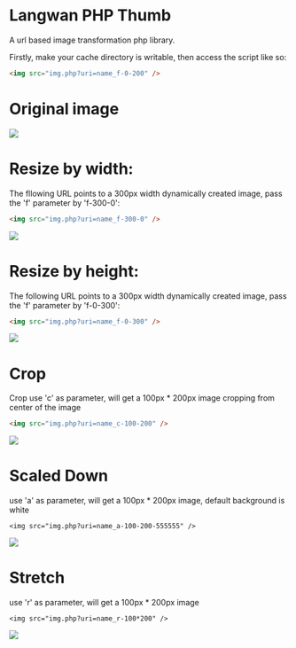 Langwan PHP Thumb
=================

A url based image transformation php library.


Firstly, make your cache directory is writable, then access the script like so:

```html
<img src="img.php?uri=name_f-0-200" />
```

Original image
==============

![](http://langwan.08mi.com/site/img?uri=BAF3FDFE-1EE1-3B1D-C184-0F527BEF5F34)

Resize by width:
================

The fllowing URL points to a 300px width dynamically created image, pass the 'f' parameter by 'f-300-0':

```html
<img src="img.php?uri=name_f-300-0" />
```

![](http://langwan.08mi.com/site/img?uri=BAF3FDFE-1EE1-3B1D-C184-0F527BEF5F34_f-300-0)

Resize by height:
=================

The following URL points to a 300px width dynamically created image, pass the 'f' parameter by 'f-0-300':

```html
<img src="img.php?uri=name_f-0-300" />
```

![](http://langwan.08mi.com/site/img?uri=BAF3FDFE-1EE1-3B1D-C184-0F527BEF5F34_f-0-300)

Crop
====

Crop use 'c' as parameter, will get a 100px * 200px image cropping from center of the image

```html
<img src="img.php?uri=name_c-100-200" />
```

![](http://langwan.08mi.com/site/img?uri=BAF3FDFE-1EE1-3B1D-C184-0F527BEF5F34_c-100-200)

Scaled Down
===========

use 'a' as parameter, will get a 100px * 200px image, default background is white

```
<img src="img.php?uri=name_a-100-200-555555" />
```

![](http://langwan.08mi.com/site/img?uri=BAF3FDFE-1EE1-3B1D-C184-0F527BEF5F34_a-100-200-555555)

Stretch
=======

use 'r' as parameter, will get a 100px * 200px image
```
<img src="img.php?uri=name_r-100*200" />
```

![](http://langwan.08mi.com/site/img?uri=BAF3FDFE-1EE1-3B1D-C184-0F527BEF5F34_r-100-200)
